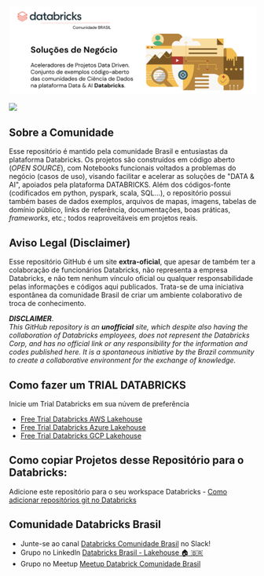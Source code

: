 <!--
**Databricks-BR/Databricks-BR** is a ✨ _special_ ✨ repository because its `README.md` (this file) appears on your GitHub profile.
-->


<a href="https://databricks.com/try-databricks"><img src='https://github.com/Databricks-BR/Databricks-BR/raw/main/images/databricks_solucoes_negocio.png'></img></a>

<!-- tracking, por favor nao remova  -->
<img width="1px" src="https://www.google-analytics.com/collect?v=1&gtm=G-F6RWSYNBDW&tid=G-F6RWSYNBDW&cid=1&aip=1&t=event&ec=databricksbr&ea=display&dp=%2Fdatabricks-br&dt=Databricks_BR_Main_Page">

## Sobre a Comunidade

Esse repositório é mantido pela comunidade Brasil e entusiastas da plataforma Databricks.  Os projetos são construídos em código aberto (_OPEN SOURCE_), com Notebooks funcionais voltados a problemas do negócio (casos de uso), visando facilitar e acelerar as soluções de "DATA & AI", apoiados pela plataforma DATABRICKS.   Além dos códigos-fonte (codificados em python, pyspark, scala, SQL...), o repositório possui também bases de dados exemplos, arquivos de mapas, imagens, tabelas de domínio público, links de referência, documentações, boas práticas, _frameworks_, etc.; todos reaproveitáveis em projetos reais.

## Aviso Legal (Disclaimer)

Esse repositório GitHub é um site **extra-oficial**, que apesar de também ter a colaboração de funcionários Databricks, não representa a empresa Databricks, e não tem nenhum vínculo oficial ou qualquer responsabilidade pelas informações e códigos aqui publicados. Trata-se de uma iniciativa espontânea da comunidade Brasil de criar um ambiente colaborativo de troca de conhecimento.

_**DISCLAIMER**_. <br/>
_This GitHub repository is an **unofficial** site, which despite also having the collaboration of Databricks employees, does not represent the Databricks Corp, and has no official link or any responsibility for the information and codes published here. It is a spontaneous initiative by the Brazil community to create a collaborative environment for the exchange of knowledge._


## Como fazer um TRIAL DATABRICKS

Inicie um Trial Databricks em sua núvem de preferência 

* [Free Trial Databricks AWS Lakehouse](https://databricks.com/try-databricks)
* [Free Trial Databricks Azure Lakehouse](https://databricks.com/try-databricks)
* [Free Trial Databricks GCP Lakehouse](https://databricks.com/try-databricks)
   
    
## Como copiar Projetos desse Repositório para o Databricks:

Adicione este repositório para o seu workspace Databricks
    - [Como adicionar repositórios git no Databricks](https://docs.databricks.com/repos/work-with-notebooks-other-files.html)

## Comunidade Databricks Brasil

- Junte-se ao canal [Databricks Comunidade Brasil](https://bit.ly/databricks-slack-br) no Slack!
- Grupo no LinkedIn [Databricks Brasil - Lakehouse 🏠 🇧🇷](https://www.linkedin.com/groups/14100135)
- Grupo no Meetup [Meetup Databrick Comunidade Brasil](https://www.meetup.com/pt-BR/databricks-brasil-oficial)
